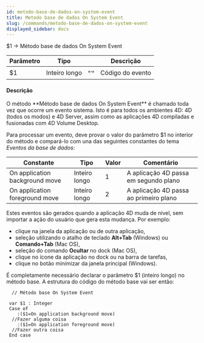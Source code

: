 ```yaml
---
id: metodo-base-de-dados-on-system-event
title: Metodo base de dados On System Event
slug: /commands/metodo-base-de-dados-on-system-event
displayed_sidebar: docs
---
```


<!--REF #_command_.Metodo base de dados On System Event.Syntax-->$1 -> Método base de dados On System Event<!-- END REF-->
<!--REF #_command_.Metodo base de dados On System Event.Params-->
| Parâmetro | Tipo |  | Descrição |
| --- | --- | --- | --- |
| $1 | Inteiro longo | &#x1F858; | Código do evento |

<!-- END REF-->

#### Descrição 

<!--REF #_command_.Metodo base de dados On System Event.Summary-->O método **Método base de dados On System Event** é chamado toda vez que ocorre um evento sistema.<!-- END REF--> Isto é para todos os ambientes 4D: 4D (todos os modos) e 4D Server, assim como as aplicações 4D compiladas e fusionadas com 4D Volume Desktop.

Para processar um evento, deve provar o valor do parâmetro $1 no interior do método e compará-lo com una das seguintes constantes do tema *Eventos da base de dados*:

| Constante                      | Tipo          | Valor | Comentário                             |
| ------------------------------ | ------------- | ----- | -------------------------------------- |
| On application background move | Inteiro longo | 1     | A aplicação 4D passa em segundo plano  |
| On application foreground move | Inteiro longo | 2     | A aplicação 4D passa ao primeiro plano |

Estes eventos são gerados quando a aplicação 4D muda de nível, sem importar a ação do usuário que gera esta mudança. Por exemplo: 

* clique na janela da aplicação ou de outra aplicação,
* seleção utilizando o atalho de teclado **Alt+Tab** (Windows) ou **Comando+Tab** (Mac OS),
* seleção do comando **Ocultar** no dock (Mac OS),
* clique no ícone da aplicação no dock ou na barra de tarefas,
* clique no botão minimizar da janela principal (Windows).

É completamente necessário declarar o parâmetro $1 (inteiro longo) no método base. A estrutura do código do método base vai ser então:

```4d
  // Método base On System Event
 
 var $1 : Integer
 Case of
    :($1=On application background move)
  //Fazer alguma coisa
    :($1=On application foreground move)
  //Fazer outra coisa
 End case
```
